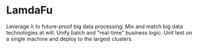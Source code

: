 # LamdaFu

Leverage &#955; to future-proof big data processing.  Mix and match big data technologies at will.  Unify batch and "real-time" business logic.  Unit test on a single machine and deploy to the largest clusters.

